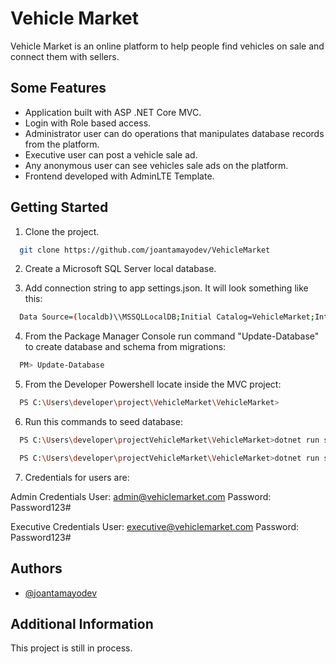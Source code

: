 
# Vehicle Market

Vehicle Market is an online platform to help people find vehicles on sale and connect them with sellers. 

## Some Features

-	Application built with ASP .NET Core MVC.
-	Login with Role based access.
-	Administrator user can do operations that manipulates database records from the platform.
-	Executive user can post a vehicle sale ad.
- Any anonymous user can see vehicles sale ads on the platform.
-	Frontend developed with AdminLTE Template. 

## Getting Started 

1. Clone the project.

```bash
  git clone https://github.com/joantamayodev/VehicleMarket
```

2. Create a Microsoft SQL Server local database.

3. Add connection string to app settings.json. It will look something like this:

```bash
  Data Source=(localdb)\\MSSQLLocalDB;Initial Catalog=VehicleMarket;Integrated Security=True;Connect Timeout=30;Encrypt=False;TrustServerCertificate=False;ApplicationIntent=ReadWrite;MultiSubnetFailover=False
```
4. From the Package Manager Console run command "Update-Database" to create database and schema from migrations:

```bash
  PM> Update-Database
```
5. From the Developer Powershell locate inside the MVC project:

```bash
  PS C:\Users\developer\project\VehicleMarket\VehicleMarket>
```
6. Run this commands to seed database:

```bash
  PS C:\Users\developer\projectVehicleMarket\VehicleMarket>dotnet run seeddata
```
```bash
  PS C:\Users\developer\projectVehicleMarket\VehicleMarket>dotnet run seedusers
```
7. Credentials for users are:

Admin Credentials
User: admin@vehiclemarket.com
Password: Password123#

Executive Credentials
User: executive@vehiclemarket.com
Password: Password123#

## Authors

- [@joantamayodev](https://www.github.com/joantamayodev)


## Additional Information

This project is still in process.
